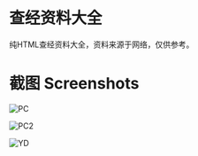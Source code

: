 # 查经资料大全
纯HTML查经资料大全，资料来源于网络，仅供参考。

# 截图 Screenshots
![PC](/images/pc.png)

![PC2](/images/pc2.png)

![YD](/images/yd.png)

